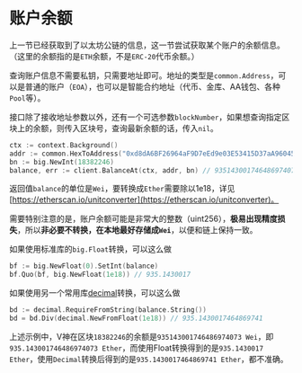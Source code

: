 # 账户余额

上一节已经获取到了以太坊公链的信息，这一节尝试获取某个账户的余额信息。（这里的余额指的是`ETH`余额，不是`ERC-20`代币余额。）

查询账户信息不需要私钥，只需要地址即可。地址的类型是`common.Address`，可以是普通的账户（`EOA`），也可以是智能合约地址（代币、金库、AA钱包、各种`Pool`等）。

接口除了接收地址参数以外，还有一个可选参数`blockNumber`，如果想查询指定区块上的余额，则传入区块号，查询最新余额的话，传入`nil`。

```go
ctx := context.Background()
addr := common.HexToAddress("0xd8dA6BF26964aF9D7eEd9e03E53415D37aA96045") // vitalik.eth
bn := big.NewInt(18382246)
balance, err := client.BalanceAt(ctx, addr, bn) // 935143001746486974073
```

返回值`balance`的单位是`Wei`，要转换成`Ether`需要除以1e18，详见[https://etherscan.io/unitconverter](https://etherscan.io/unitconverter)。

需要特别注意的是，账户余额可能是非常大的整数（uint256），**极易出现精度损失**，所以**非必要不转换，在本地最好存储成`Wei`**，以便和链上保持一致。

如果使用标准库的`big.Float`转换，可以这么做
```go
bf := big.NewFloat(0).SetInt(balance)
bf.Quo(bf, big.NewFloat(1e18)) // 935.1430017
```

如果使用另一个常用库[decimal](github.com/shopspring/decimal)转换，可以这么做
```go
bd := decimal.RequireFromString(balance.String())
bd = bd.Div(decimal.NewFromFloat(1e18)) // 935.1430017464869741
```

上述示例中，V神在区块`18382246`的余额是`935143001746486974073 Wei`，即`935.143001746486974073 Ether`，而使用Float转换得到的是`935.1430017 Ether`，使用`Decimal`转换后得到的是`935.1430017464869741 Ether`，都不准确。